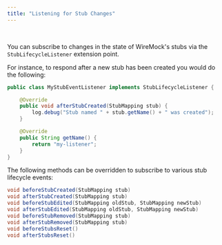 ```yaml
---
title: "Listening for Stub Changes"
---
```



<br>

You can subscribe to changes in the state of WireMock's stubs via the `StubLifecycleListener` extension point.

For instance, to respond after a new stub has been created you would do the following:

```java
public class MyStubEventListener implements StubLifecycleListener {

    @Override
    public void afterStubCreated(StubMapping stub) {
        log.debug("Stub named " + stub.getName() + " was created");
    }

    @Override
    public String getName() {
        return "my-listener";
    }
}
```

The following methods can be overridden to subscribe to various stub lifecycle events:

```java
void beforeStubCreated(StubMapping stub)
void afterStubCreated(StubMapping stub)
void beforeStubEdited(StubMapping oldStub, StubMapping newStub)
void afterStubEdited(StubMapping oldStub, StubMapping newStub)
void beforeStubRemoved(StubMapping stub)
void afterStubRemoved(StubMapping stub)
void beforeStubsReset()
void afterStubsReset()
```